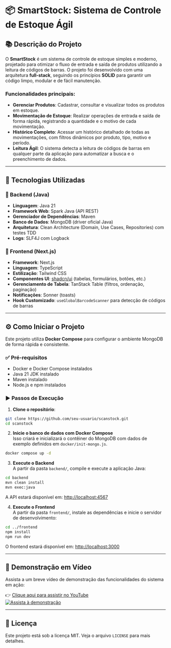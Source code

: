 # 📦 SmartStock: Sistema de Controle de Estoque Ágil

## 📚 Descrição do Projeto

O **SmartStock** é um sistema de controle de estoque simples e moderno, projetado para otimizar o fluxo de entrada e saída de produtos utilizando a leitura de códigos de barras. O projeto foi desenvolvido com uma arquitetura **full-stack**, seguindo os princípios **SOLID** para garantir um código limpo, modular e de fácil manutenção.

### Funcionalidades principais:

- **Gerenciar Produtos**: Cadastrar, consultar e visualizar todos os produtos em estoque.
- **Movimentação de Estoque**: Realizar operações de entrada e saída de forma rápida, registrando a quantidade e o motivo de cada movimentação.
- **Histórico Completo**: Acessar um histórico detalhado de todas as movimentações, com filtros dinâmicos por produto, tipo, motivo e período.
- **Leitura Ágil**: O sistema detecta a leitura de códigos de barras em qualquer parte da aplicação para automatizar a busca e o preenchimento de dados.

---

## 🚀 Tecnologias Utilizadas

### 🔧 Backend (Java)

- **Linguagem**: Java 21  
- **Framework Web**: Spark Java (API REST)  
- **Gerenciador de Dependências**: Maven  
- **Banco de Dados**: MongoDB (driver oficial Java)  
- **Arquitetura**: Clean Architecture (Domain, Use Cases, Repositories) com testes TDD  
- **Logs**: SLF4J com Logback  

### 🎨 Frontend (Next.js)

- **Framework**: Next.js  
- **Linguagem**: TypeScript  
- **Estilização**: Tailwind CSS  
- **Componentes UI**: [shadcn/ui](https://ui.shadcn.com) (tabelas, formulários, botões, etc.)  
- **Gerenciamento de Tabela**: TanStack Table (filtros, ordenação, paginação)  
- **Notificações**: Sonner (toasts)  
- **Hook Customizado**: `useGlobalBarcodeScanner` para detecção de códigos de barras  

---

## ⚙️ Como Iniciar o Projeto

Este projeto utiliza **Docker Compose** para configurar o ambiente MongoDB de forma rápida e consistente.

### ✅ Pré-requisitos

- Docker e Docker Compose instalados  
- Java 21 JDK instalado  
- Maven instalado  
- Node.js e npm instalados  

### ▶️ Passos de Execução

1. **Clone o repositório**:

```bash
git clone https://github.com/seu-usuario/scanstock.git
cd scanstock
```

2. **Inicie o banco de dados com Docker Compose**  
Isso criará e inicializará o contêiner do MongoDB com dados de exemplo definidos em `docker/init-mongo.js`.

```bash
docker compose up -d
```

3. **Execute o Backend**  
A partir da pasta `backend/`, compile e execute a aplicação Java:

```bash
cd backend
mvn clean install
mvn exec:java
```

A API estará disponível em: [http://localhost:4567](http://localhost:4567)

4. **Execute o Frontend**  
A partir da pasta `frontend/`, instale as dependências e inicie o servidor de desenvolvimento:

```bash
cd ../frontend
npm install
npm run dev
```

O frontend estará disponível em: [http://localhost:3000](http://localhost:3000)

---

## 🎥 Demonstração em Vídeo

Assista a um breve vídeo de demonstração das funcionalidades do sistema em ação:

👉 [Clique aqui para assistir no YouTube](https://youtu.be/pfUC81NcQYs)  
[![Assista à demonstração](https://img.youtube.com/vi/pfUC81NcQYs/0.jpg)](https://youtu.be/pfUC81NcQYs)

---

## 📎 Licença

Este projeto está sob a licença MIT. Veja o arquivo `LICENSE` para mais detalhes.
